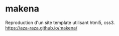# makena
 Reproduction d'un site template utilisant html5, css3.
 <br>
 https://aza-raza.github.io/makena/
